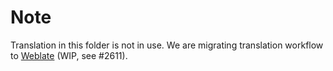 # Note

Translation in this folder is not in use. We are migrating translation workflow to [Weblate](https://weblate.kuma.pet) (WIP, see #2611).
